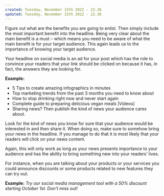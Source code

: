 ```yaml
---
created: Tuesday, November 15th 2022 - 22.36
updated: Tuesday, November 15th 2022 - 22.36
---
```

Figure out what are the benefits you are going to enlist. Then simply include the most important benefit into the headline. Being very clear about the main benefit is a must – which means you need to be aware of what the main benefit is for your target audience. This again leads us to the importance of knowing your target audience.

Your headline on social media is an ad for your post which has the role to convince your readers that your link should be clicked on because it has, in fact, the answers they are looking for.

**Example:**

-   5 Tips to create amazing infographics in minutes
-   Top marketing trends from the past 3 months you need to know about
-   How to stop drinking right now and never start again
-   Complete guide to preparing delicious vegan meals [Videos]
-   Sharing news? Then publish the kind of news your audience cares about.

Look for the kind of news you know for sure that your audience would be interested in and then share it. When doing so, make sure to somehow bring your news in the headline. If you manage to do that it is most likely that your readers will click on your news content.

Again, this will only work as long as your news presents importance to your audience and has the ability to bring something new into your readers’ lives.

For instance, when you are talking about your products or your services you could announce discounts or some products related to new features they can try out.

**Example:** _Try our social media management tool with a 50% discount starting October 1st. Don’t miss out!_